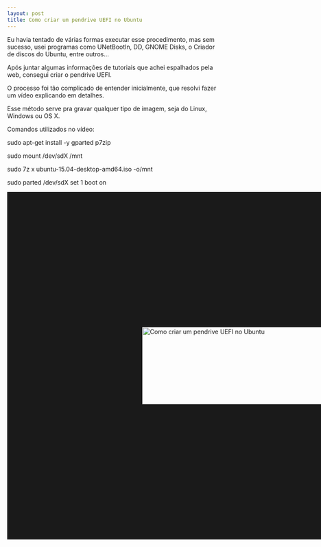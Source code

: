 ```yaml
---
layout: post
title: Como criar um pendrive UEFI no Ubuntu
---
```


Eu havia tentado de várias formas executar esse procedimento, mas sem sucesso, usei programas como UNetBootIn, DD, GNOME Disks, o Criador de discos do Ubuntu, entre outros...

Após juntar algumas informações de tutoriais que achei espalhados pela web, consegui criar o pendrive UEFI.

O processo foi tão complicado de entender inicialmente, que resolvi fazer um vídeo explicando em detalhes.

Esse método serve pra gravar qualquer tipo de imagem, seja do Linux, Windows ou OS X.

Comandos utilizados no vídeo:

sudo apt-get install -y gparted p7zip

sudo mount /dev/sdX /mnt

sudo 7z x ubuntu-15.04-desktop-amd64.iso -o/mnt

sudo parted /dev/sdX set 1 boot on


<a href="http://www.youtube.com/watch?feature=player_embedded&v=djW5N4MYxjs" target="_blank"><img src="http://img.youtube.com/vi/djW5N4MYxjs/0.jpg" 
alt="Como criar um pendrive UEFI no Ubuntu" width="560" height="180" border="315" /></a>

<object width="560" height="315">
<param name="movie" value="https://www.youtube.com/v/djW5N4MYxjs&amp;hl=en_US&amp;fs=1"></param>
<param name="allowFullScreen" value="true"></param>
<param name="allowscriptaccess" value="always"></param>
<embed src="https://www.youtube.com/v/djW5N4MYxjs&amp;hl=en_US&amp;fs=1" type="application/html5" allowscriptaccess="always" allowfullscreen="true" width="560" height="315"></embed>
</object>
